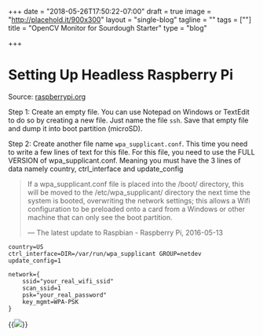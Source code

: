+++
date = "2018-05-26T17:50:22-07:00"
draft = true
image = "http://placehold.it/900x300"
layout = "single-blog"
tagline = ""
tags = [""]
title = "OpenCV Monitor for Sourdough Starter"
type = "blog"

+++

# Setting Up Headless Raspberry Pi

Source: [raspberrypi.org](https://www.raspberrypi.org/forums/viewtopic.php?t=191252)

Step 1: Create an empty file. You can use Notepad on Windows or TextEdit to do so by creating a new file. Just name the file `ssh`. Save that empty file and dump it into boot partition (microSD).

Step 2: Create another file name `wpa_supplicant.conf`. This time you need to write a few lines of text for this file. For this file, you need to use the FULL VERSION of wpa_supplicant.conf. Meaning you must have the 3 lines of data namely country, ctrl_interface and update_config

> If a wpa_supplicant.conf file is placed into the /boot/ directory, this will be moved to the /etc/wpa_supplicant/ directory the next time the system is booted, overwriting the network settings; this allows a Wifi configuration to be preloaded onto a card from a Windows or other machine that can only see the boot partition. 
> 
> — The latest update to Raspbian - Raspberry Pi, 2016-05-13

```
country=US
ctrl_interface=DIR=/var/run/wpa_supplicant GROUP=netdev
update_config=1

network={
    ssid="your_real_wifi_ssid"
    scan_ssid=1
    psk="your_real_password"
    key_mgmt=WPA-PSK
}
```

{{<img caption="TEXT" src="/imgs/blog-imgs/levain-monitor/ip-scan-results.png" >}}